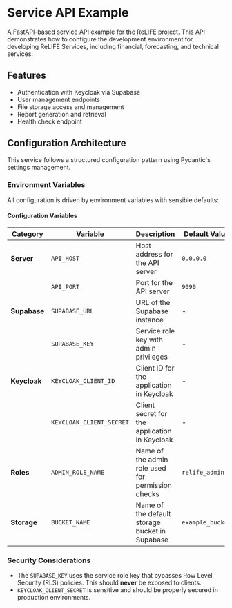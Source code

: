 # Service API Example

A FastAPI-based service API example for the ReLIFE project. This API demonstrates how to configure the development environment for developing ReLIFE Services, including financial, forecasting, and technical services.

## Features

- Authentication with Keycloak via Supabase
- User management endpoints
- File storage access and management
- Report generation and retrieval
- Health check endpoint

## Configuration Architecture

This service follows a structured configuration pattern using Pydantic's settings management.

### Environment Variables

All configuration is driven by environment variables with sensible defaults:

#### Configuration Variables

| Category     | Variable                 | Description                                       | Default Value    |
| ------------ | ------------------------ | ------------------------------------------------- | ---------------- |
| **Server**   | `API_HOST`               | Host address for the API server                   | `0.0.0.0`        |
|              | `API_PORT`               | Port for the API server                           | `9090`           |
| **Supabase** | `SUPABASE_URL`           | URL of the Supabase instance                      | -                |
|              | `SUPABASE_KEY`           | Service role key with admin privileges            | -                |
| **Keycloak** | `KEYCLOAK_CLIENT_ID`     | Client ID for the application in Keycloak         | -                |
|              | `KEYCLOAK_CLIENT_SECRET` | Client secret for the application in Keycloak     | -                |
| **Roles**    | `ADMIN_ROLE_NAME`        | Name of the admin role used for permission checks | `relife_admin`   |
| **Storage**  | `BUCKET_NAME`            | Name of the default storage bucket in Supabase    | `example_bucket` |

### Security Considerations

- The `SUPABASE_KEY` uses the service role key that bypasses Row Level Security (RLS) policies. This should **never** be exposed to clients.
- `KEYCLOAK_CLIENT_SECRET` is sensitive and should be properly secured in production environments.
